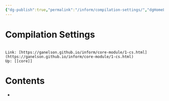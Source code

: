 ```yaml
---
{"dg-publish":true,"permalink":"/inform/compilation-settings/","dgHomeLink":true,"dgPassFrontmatter":false}
---
```


# Compilation Settings
```ad-info

Link: [https://ganelson.github.io/inform/core-module/1-cs.html](https://ganelson.github.io/inform/core-module/1-cs.html)
Up: [[core]]
```

# Contents
- 